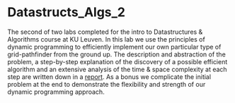 # Datastructs_Algs_2

The second of two labs completed for the intro to Datastructures & Algorithms course at KU Leuven. In this lab we use the principles of dynamic programming to efficiently implement our own particular type of grid-pathfinder from the ground up. The description and abstraction of the problem, a step-by-step explanation of the discovery of a possible efficient algorithm and an extensive analysis of the time & space complexity at each step are written down in a [report](https://github.com/Ferrevdv/Datastructs_Algs_2/blob/main/report.pdf). As a bonus we complicate the initial problem at the end to demonstrate the flexibility and strength of our dynamic programming approach. 
